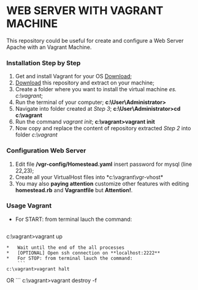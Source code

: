 # WEB SERVER WITH VAGRANT MACHINE #

This repository could be useful for create and configure a Web Server Apache with an Vagrant Machine.

### Installation Step by Step ###
1.	Get and install Vagrant for your OS [Download](https://www.vagrantup.com/downloads.html);
2.	[Download](https://github.com/fparsifal/vgr-websrv/archive/master.zip) this repository and extract on your machine;
3.	Create a folder where you want to install the virtual machine *es. c:\vagrant*;
4.	Run the terminal of your computer; **c:\User\Administrator>**
5.	Navigate into folder created at *Step 3*;  **c:\User\Administrator>cd c:\vagrant**
6.	Run the command *vagrant init*; **c:\vagrant>vagrant init**
7.	Now copy and replace the content of repository extracted *Step 2* into folder *c:\vagrant*

### Configuration Web Server ###
1.	Edit file **/vgr-config/Homestead.yaml** insert password for mysql (line 22,23);
2.	Create all your VirtualHost files into *c:\vagrant\vgr-vhost\*
3.	You may also **paying attention** customize other features with editing **homestead.rb** and **Vagrantfile** but **Attention!**.

### Usage Vagrant ###
*	For START: from terminal lauch the command:
    ```
c:\vagrant>vagrant up
```
*	Wait until the end of the all processes
*	[OPTIONAL] Open ssh connection on **localhost:2222**
*	For STOP: from terminal lauch the command:
    ```
c:\vagrant>vagrant halt
```
OR
    ```
c:\vagrant>vagrant destroy -f
```